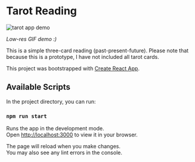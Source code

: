 # Tarot Reading
![tarot app demo](https://media.giphy.com/media/v1.Y2lkPTc5MGI3NjExeHl6dDVoNjJ0MTB0aHFrc29qZjlib2UxMG9sbHgyN3BvMnp5a2J1cyZlcD12MV9pbnRlcm5hbF9naWZfYnlfaWQmY3Q9Zw/cFrGkY6lDzpWhIKUZS/giphy.gif)

*Low-res GIF demo :)*

This is a simple three-card reading (past-present-future). Please note that because this is a prototype, I have not included all tarot cards.

This project was bootstrapped with [Create React App](https://github.com/facebook/create-react-app).

## Available Scripts

In the project directory, you can run:

### `npm run start`

Runs the app in the development mode.\
Open [http://localhost:3000](http://localhost:3000) to view it in your browser.

The page will reload when you make changes.\
You may also see any lint errors in the console.


